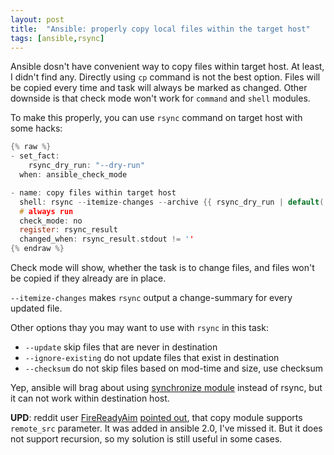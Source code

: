 ```yaml
---
layout: post
title:  "Ansible: properly copy local files within the target host"
tags: [ansible,rsync]
---
```

Ansible dosn't have convenient way to copy files within target host. At least, I didn't find any. Directly using `cp` command is not the best option. Files will be copied every time and task will always be marked as changed. Other downside is that check mode won't work for `command` and `shell` modules.

To make this properly, you can use `rsync` command on target host with some hacks:

```c
{% raw %}
- set_fact:
    rsync_dry_run: "--dry-run"
  when: ansible_check_mode

- name: copy files within target host
  shell: rsync --itemize-changes --archive {{ rsync_dry_run | default('') }} /src/directory/ /dest/directory/
  # always run
  check_mode: no
  register: rsync_result
  changed_when: rsync_result.stdout != ''
{% endraw %}
```

Check mode will show, whether the task is to change files, and files won't be copied if they already are in place.

`--itemize-changes` makes `rsync` output a change-summary for every updated file.

Other options thay you may want to use with `rsync` in this task:
  * `--update` skip files that are never in destination
  * `--ignore-existing` do not update files that exist in destination
  * `--checksum` do not skip files based on mod-time and size, use checksum

Yep, ansible will brag about using [synchronize module](http://docs.ansible.com/synchronize_module.html) instead of rsync, but it can not work within destination host.

**UPD**: reddit user [FireReadyAim](https://www.reddit.com/user/FireReadyAim) [pointed out](https://www.reddit.com/r/ansible/comments/6fvryi/ansible_properly_copy_local_files_within_the/dilj19l/), that copy module supports `remote_src` parameter. It was added in ansible 2.0, I've missed it. But it does not support recursion, so my solution is still useful in some cases.
